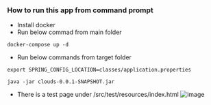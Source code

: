 ### How to run this app from command prompt
- Install docker
- Run below commad from main folder
```
docker-compose up -d
```

  
- Run below commands from target folder
```
export SPRING_CONFIG_LOCATION=classes/application.properties
```
```
java -jar clouds-0.0.1-SNAPSHOT.jar
```

- There is a test page under /src/test/resources/index.html
![image](https://github.com/user-attachments/assets/f41b8782-bcb5-4fa6-803a-dd5406e9bf44)

